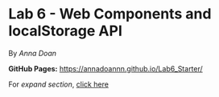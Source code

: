 # Lab 6 - Web Components and localStorage API

By *Anna Doan*

**GitHub Pages:** https://annadoannn.github.io/Lab6_Starter/

For *expand section*, [click here](expand/)

